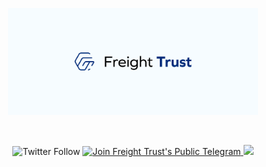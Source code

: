 
<!-- COPYRIGHT 2020 - FREIGHTTRUST AND CLEARING CORPORATION
        ALL RIGHTS RESERVED
    -->
<!-- FREIGHT TRUST HEADER AREA DEFAULTS  -->
<!-- FREIGHT TRUST BANNER IMAGE -->
<p   align="center">

<img   src="https://raw.githubusercontent.com/freight-trust/branding/master/images/optimized_github_repo_card.png" width="400">
</p>
<br>
<!-- FREIGHT TRUST BANNER IMAGE -->
<!-- Badges Start -->
<p   align="center">
<img   alt="Twitter Follow"   src="https://img.shields.io/twitter/follow/freighttrustnet?label=%40FreightTrustNet&style=social">
 <a   href="https://t.me/freighttrust">
 <img   alt="Join Freight Trust's Public Telegram"   src="https://img.shields.io/badge/telegram-%40freighttrust-blue">
 </a>
<img src="https://hackmd.io/NCz6pCrUTyuI2cksLNHShQ/badge" href="https://hackmd.io/NCz6pCrUTyuI2cksLNHShQ/badge">
</p>
<!-- Badges End -->
<!-- FREIGHT TRUST HEADER AREA DEFAULTS END -->

